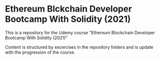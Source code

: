 # Ethereum Blckchain Developer Bootcamp With Solidity (2021)

This is a repository for the Udemy course "Ethereum Blockchain Developer Bootcamp With Solidity (2021)"

Content is structured by excercises in the repository folders and is update with the progression of the course.

